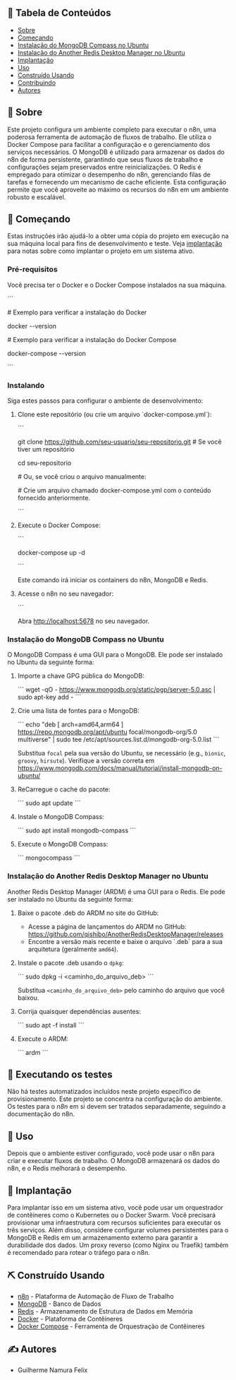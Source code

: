## 📝 Tabela de Conteúdos

* [Sobre](#sobre)
* [Começando](#comecando)
* [Instalação do MongoDB Compass no Ubuntu](#instalacao-mongodb-compass-ubuntu)
* [Instalação do Another Redis Desktop Manager no Ubuntu](#instalacao-ardm-ubuntu)
* [Implantação](#implantacao)
* [Uso](#uso)
* [Construído Usando](#construido_usando)
* [Contribuindo](#contribuindo)
* [Autores](#autores)

## 🧐 Sobre <a name="sobre"></a>

Este projeto configura um ambiente completo para executar o n8n, uma poderosa ferramenta de automação de fluxos de trabalho. Ele utiliza o Docker Compose para facilitar a configuração e o gerenciamento dos serviços necessários. O MongoDB é utilizado para armazenar os dados do n8n de forma persistente, garantindo que seus fluxos de trabalho e configurações sejam preservados entre reinicializações. O Redis é empregado para otimizar o desempenho do n8n, gerenciando filas de tarefas e fornecendo um mecanismo de cache eficiente. Esta configuração permite que você aproveite ao máximo os recursos do n8n em um ambiente robusto e escalável.

## 🏁 Começando <a name="comecando"></a>

Estas instruções irão ajudá-lo a obter uma cópia do projeto em execução na sua máquina local para fins de desenvolvimento e teste. Veja [implantação](#implantacao) para notas sobre como implantar o projeto em um sistema ativo.

### Pré-requisitos

Você precisa ter o Docker e o Docker Compose instalados na sua máquina.

\`\`\`

\# Exemplo para verificar a instalação do Docker

docker --version

\# Exemplo para verificar a instalação do Docker Compose

docker-compose --version

\`\`\`

### Instalando

Siga estes passos para configurar o ambiente de desenvolvimento:

1.  Clone este repositório (ou crie um arquivo \`docker-compose.yml\`):

    \`\`\`

    git clone <https://github.com/seu-usuario/seu-repositorio.git> \# Se você tiver um repositório

    cd seu-repositorio

    \# Ou, se você criou o arquivo manualmente:

    \# Crie um arquivo chamado docker-compose.yml com o conteúdo fornecido anteriormente.

    \`\`\`

2.  Execute o Docker Compose:

    \`\`\`

    docker-compose up -d

    \`\`\`

    Este comando irá iniciar os containers do n8n, MongoDB e Redis.

3.  Acesse o n8n no seu navegador:

    \`\`\`

    Abra <http://localhost:5678> no seu navegador.

### Instalação do MongoDB Compass no Ubuntu <a name="instalacao-mongodb-compass-ubuntu"></a>

O MongoDB Compass é uma GUI para o MongoDB. Ele pode ser instalado no Ubuntu da seguinte forma:

1.  Importe a chave GPG pública do MongoDB:

    \`\`\`
    wget -qO - https://www.mongodb.org/static/pgp/server-5.0.asc | sudo apt-key add -
    \`\`\`

2.  Crie uma lista de fontes para o MongoDB:

    \`\`\`
    echo "deb [ arch=amd64,arm64 ] https://repo.mongodb.org/apt/ubuntu focal/mongodb-org/5.0 multiverse" | sudo tee /etc/apt/sources.list.d/mongodb-org-5.0.list
    \`\`\`

    Substitua `focal` pela sua versão do Ubuntu, se necessário (e.g., `bionic`, `groovy`, `hirsute`).  Verifique a versão correta em <https://www.mongodb.com/docs/manual/tutorial/install-mongodb-on-ubuntu/>

3.  ReCarregue o cache do pacote:

    \`\`\`
    sudo apt update
    \`\`\`

4.  Instale o MongoDB Compass:

    \`\`\`
    sudo apt install mongodb-compass
    \`\`\`    
    
5.  Execute o MongoDB Compass:
    
    \`\`\`
    mongocompass
    \`\`\`

### Instalação do Another Redis Desktop Manager no Ubuntu <a name="instalacao-ardm-ubuntu"></a>

Another Redis Desktop Manager (ARDM) é uma GUI para o Redis. Ele pode ser instalado no Ubuntu da seguinte forma:

1.  Baixe o pacote .deb do ARDM no site do GitHub:

    * Acesse a página de lançamentos do ARDM no GitHub: <https://github.com/qishibo/AnotherRedisDesktopManager/releases>
    * Encontre a versão mais recente e baixe o arquivo \`.deb\` para a sua arquitetura (geralmente `amd64`).
    
2.  Instale o pacote .deb usando o `dpkg`:

    \`\`\`
    sudo dpkg -i <caminho_do_arquivo_deb>
    \`\`\`

    Substitua `<caminho_do_arquivo_deb>` pelo caminho do arquivo que você baixou.

3.  Corrija quaisquer dependências ausentes:

    \`\`\`
    sudo apt -f install
    \`\`\`

4.  Execute o ARDM:

    \`\`\`
    ardm
    \`\`\`

## 🔧 Executando os testes <a name="testes"></a>

Não há testes automatizados incluídos neste projeto específico de provisionamento. Este projeto se concentra na configuração do ambiente. Os testes para o *n8n* em si devem ser tratados separadamente, seguindo a documentação do n8n.

## 🎈 Uso <a name="uso"></a>

Depois que o ambiente estiver configurado, você pode usar o n8n para criar e executar fluxos de trabalho. O MongoDB armazenará os dados do n8n, e o Redis melhorará o desempenho.

## 🚀 Implantação <a name="implantacao"></a>

Para implantar isso em um sistema ativo, você pode usar um orquestrador de contêineres como o Kubernetes ou o Docker Swarm. Você precisará provisionar uma infraestrutura com recursos suficientes para executar os três serviços. Além disso, considere configurar volumes persistentes para o MongoDB e Redis em um armazenamento externo para garantir a durabilidade dos dados. Um proxy reverso (como Nginx ou Traefik) também é recomendado para rotear o tráfego para o n8n.

## ⛏️ Construído Usando <a name="construido_usando"></a>

* [n8n](https://n8n.io/) - Plataforma de Automação de Fluxo de Trabalho
* [MongoDB](https://www.mongodb.com/) - Banco de Dados
* [Redis](https://redis.io/) - Armazenamento de Estrutura de Dados em Memória
* [Docker](https://www.docker.com/) - Plataforma de Contêineres
* [Docker Compose](https://docs.docker.com/compose/) - Ferramenta de Orquestração de Contêineres

## ✍️ Autores <a name="autores"></a>

* Guilherme Namura Felix